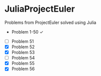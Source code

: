 JuliaProjectEuler
=================

Problems from ProjectEuler solved using Julia

- Problem 1-50  ✓
- [ ] Problem 51
- [X] Problem 52
- [X] Problem 53
- [ ] Problem 54
- [X] Problem 55
- [X] Problem 56
